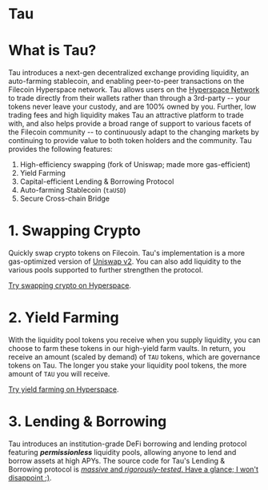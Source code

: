 # Tau

# What is Tau?

Tau introduces a next-gen decentralized exchange providing liquidity, an auto-farming stablecoin, and enabling peer-to-peer transactions on the Filecoin Hyperspace network. 
Tau allows users on the [Hyperspace Network](https://fvm.filecoin.io/) to trade directly from their wallets rather than through a 3rd-party -- your tokens never leave your custody, and are 100% owned by you. Further, low trading fees and high liquidity makes Tau an attractive platform to trade with, and also helps provide a broad range of support to various facets of the Filecoin community -- to continuously adapt to the changing markets by continuing to provide value to both token holders and the community. Tau provides the following features:

1. High-efficiency swapping (fork of Uniswap; made more gas-efficient)
2. Yield Farming
3. Capital-efficient Lending & Borrowing Protocol
4. Auto-farming Stablecoin (`taUSD`)
5. Secure Cross-chain Bridge


# 1. Swapping Crypto

Quickly swap crypto tokens on Filecoin. Tau's implementation is a more gas-optimized version of [Uniswap v2](https://uniswap.org/blog/uniswap-v2). You can also add liquidity to the various pools supported to further strengthen the protocol. 


[Try swapping crypto on Hyperspace](https://tau-fvm.vercel.app/en/exchange/swap).



# 2. Yield Farming

With the liquidity pool tokens you receive when you supply liquidity, you can choose to farm these tokens in our high-yield farm vaults. In return, you receive an amount (scaled by demand) of `TAU` tokens, which are governance tokens on Tau. The longer you stake your liquidity pool tokens, the more amount of `TAU` you will receive.


[Try yield farming on Hyperspace](https://tau-fvm.vercel.app/farm).



# 3. Lending & Borrowing

Tau introduces an institution-grade DeFi borrowing and lending protocol featuring ***permissionless*** liquidity pools, allowing anyone to lend and borrow assets at high APYs. The source code for Tau's Lending & Borrowing protocol is [*massive* and *rigorously-tested*. Have a glance; I won't disappoint ;)](https://github.com/ozeliger/tau/blob/dev/contracts/contracts/vaults/TauVault.sol).